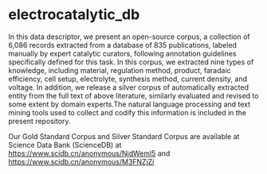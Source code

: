 # electrocatalytic_db

In this data descriptor, we present an open-source corpus, a collection of 6,086 records extracted from a database of 835 publications, labeled manually by expert catalytic curators, following annotation guidelines specifically defined for this task. In this corpus, we extracted nine types of knowledge, including material, regulation method, product, faradaic efficiency, cell setup, electrolyte, synthesis method, current density, and voltage. In addition, we release a silver corpus of automatically extracted entity from the full text of above literature, similarly evaluated and revised to some extent by domain experts.The natural language processing and text mining tools used to collect and codify this information is included in the present repository. 

Our Gold Standard Corpus and Silver Standard Corpus are available at Science Data Bank (ScienceDB) at https://www.scidb.cn/anonymous/NjdWeml5 and https://www.scidb.cn/anonymous/M3FNZjZi 
